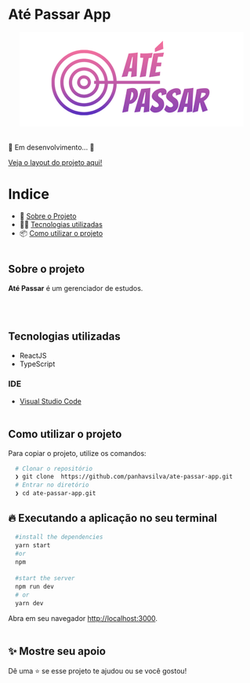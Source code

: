 # Até Passar App

<div align='center'>
  <img src='./public/logo.svg' alt='Logo Markee App' />
</div>
<br/>

:construction: Em desenvolvimento... :construction:

[Veja o layout do projeto aqui!](https://www.figma.com/file/AQz8VzKTacHCEcZeYow2Dy/gerenciador-de-estudos?node-id=361%3A3837)

# Indice

- 📂 [Sobre o Projeto](#sobre-o-projeto)
- 👨‍💻️ [Tecnologias utilizadas](#tecnologias-utilizadas)
- 📦️ [Como utilizar o projeto](#como-utilizar-o-projeto)
<br/><br/>

## Sobre o projeto
**Até Passar** é um gerenciador de estudos.

<br/><br/>

## Tecnologias utilizadas
- ReactJS
- TypeScript

### IDE
- [Visual Studio Code](https://code.visualstudio.com/)
<br/><br/>

## Como utilizar o projeto

Para copiar o projeto, utilize os comandos:
```bash
  # Clonar o repositório
  ❯ git clone  https://github.com/panhavsilva/ate-passar-app.git
  # Entrar no diretório
  ❯ cd ate-passar-app.git
``` 
## 🔥 Executando a aplicação no seu terminal
```bash
  #install the dependencies
  yarn start
  #or
  npm 

  #start the server
  npm run dev
  # or
  yarn dev
```
Abra em seu navegador [http://localhost:3000](http://localhost:3000).
<br/><br/>

## ✨ Mostre seu apoio

Dê uma ⭐ se esse projeto te ajudou ou se você gostou!
